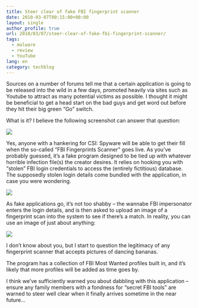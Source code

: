 ```yaml
---
title: Steer clear of fake FBI fingerprint scanner
date: 2010-03-07T00:15:00+00:00
layout: single
author_profile: true
url: 2010/03/07/steer-clear-of-fake-fbi-fingerprint-scanner/
tags:
  - malware
  - review
  - YouTube
lang: en
category: techblog
---
```

Sources on a number of forums tell me that a certain application is going to be released into the wild in a few days, promoted heavily via sites such as Youtube to attract as many potential victims as possible. I thought it might be beneficial to get a head start on the bad guys and get word out before they hit their big green “Go” switch.

What is it? I believe the following screenshot can answer that question:

[![](http://3.bp.blogspot.com/_vaUVXcmC3OI/S5LohNGuHjI/AAAAAAAABNM/7p8_XihYmJs/s640/fbscan1.jpg)](http://3.bp.blogspot.com/_vaUVXcmC3OI/S5LohNGuHjI/AAAAAAAABNM/7p8_XihYmJs/s1600-h/fbscan1.jpg)

Yes, anyone with a hankering for CSI: Spyware will be able to get their fill when the so-called “FBI Fingerprints Scanner” goes live. As you’ve probably guessed, it’s a fake program designed to be tied up with whatever horrible infection file(s) the creator desires. It relies on hooking you with “stolen” FBI login credentials to access the (entirely fictitious) database. The supposedly stolen login details come bundled with the application, in case you were wondering.

[![](http://3.bp.blogspot.com/_vaUVXcmC3OI/S5LoiwBXEtI/AAAAAAAABNU/hkhp-EAF3ww/s400/fbscan2.jpg)](http://3.bp.blogspot.com/_vaUVXcmC3OI/S5LoiwBXEtI/AAAAAAAABNU/hkhp-EAF3ww/s1600-h/fbscan2.jpg)

As fake applications go, it’s not too shabby – the wannabe FBI impersonator enters the login details, and is then asked to upload an image of a fingerprint scan into the system to see if there’s a match. In reality, you can use an image of just about anything:

[![](http://3.bp.blogspot.com/_vaUVXcmC3OI/S5LokjEEInI/AAAAAAAABNc/kO29Hy-2dAM/s400/fbscan3.jpg)](http://3.bp.blogspot.com/_vaUVXcmC3OI/S5LokjEEInI/AAAAAAAABNc/kO29Hy-2dAM/s1600-h/fbscan3.jpg)

I don’t know about you, but I start to question the legitimacy of any fingerprint scanner that accepts pictures of dancing bananas.

The program has a collection of FBI Most Wanted profiles built in, and it’s likely that more profiles will be added as time goes by.

I think we’ve sufficiently warned you about dabbling with this application – ensure any family members with a fondness for “secret FBI tools” are warned to steer well clear when it finally arrives sometime in the near future…